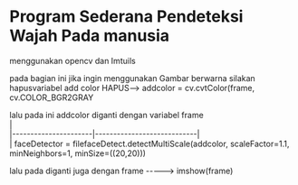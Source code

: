 #   Program Sederana Pendeteksi Wajah Pada manusia
menggunakan opencv dan Imtuils


pada bagian ini jika ingin menggunakan Gambar berwarna silakan hapusvariabel add color
 HAPUS--> addcolor = cv.cvtColor(frame, cv.COLOR_BGR2GRAY
 
 lalu pada ini addcolor diganti dengan variabel frame
 <br>|
 <br>|----------------------|----------------------------|<br>
                                                     |
 faceDetector =  filefaceDetect.detectMultiScale(addcolor, scaleFactor=1.1, minNeighbors=1, minSize=((20,20)))


lalu pada diganti juga dengan frame 
-----> imshow(frame)
